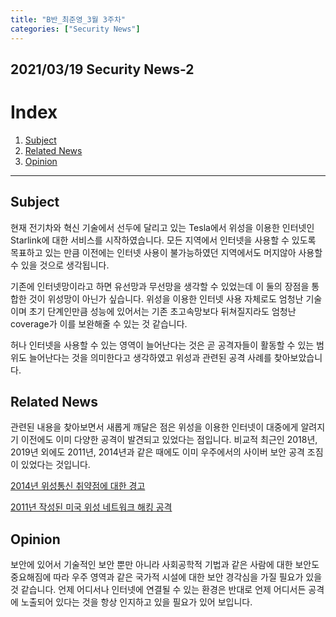 ```yaml
---
title: "B반_최준영_3월 3주차"
categories: ["Security News"]
---
```


2021/03/19 Security News-2
---------------------------

# Index

1. [Subject](#subject)
2. [Related News](#related-news)
3. [Opinion](#opinion)

* * *

## Subject

현재 전기차와 혁신 기술에서 선두에 달리고 있는 Tesla에서 위성을 이용한 인터넷인 Starlink에 대한 서비스를 시작하였습니다. 모든 지역에서 인터넷을 사용할 수 있도록 목표하고 있는 만큼 이전에는 인터넷 사용이 불가능하였던 지역에서도 머지않아 사용할 수 있을 것으로 생각됩니다.

기존에 인터넷망이라고 하면 유선망과 무선망을 생각할 수 있었는데 이 둘의 장점을 통합한 것이 위성망이 아닌가 싶습니다. 위성을 이용한 인터넷 사용 자체로도 엄청난 기술이며 초기 단계인만큼 성능에 있어서는 기존 초고속망보다 뒤쳐질지라도 엄청난 coverage가 이를 보완해줄 수 있는 것 같습니다.

허나 인터넷을 사용할 수 있는 영역이 늘어난다는 것은 곧 공격자들이 활동할 수 있는 범위도 늘어난다는 것을 의미한다고 생각하였고 위성과 관련된 공격 사례를 찾아보았습니다.

## Related News

관련된 내용을 찾아보면서 새롭게 깨달은 점은 위성을 이용한 인터넷이 대중에게 알려지기 이전에도 이미 다양한 공격이 발견되고 있었다는 점입니다. 비교적 최근인 2018년, 2019년 외에도 2011년, 2014년과 같은 때에도 이미 우주에서의 사이버 보안 공격 조짐이 있었다는 것입니다.

[2014년 위성통신 취약점에 대한 경고](https://www.yna.co.kr/view/AKR20140418069100009)

[2011년 작성된 미국 위성 네트워크 해킹 공격](https://www.asiae.co.kr/article/2011102716270784368)

## Opinion

보안에 있어서 기술적인 보안 뿐만 아니라 사회공학적 기법과 같은 사람에 대한 보안도 중요해짐에 따라 우주 영역과 같은 국가적 시설에 대한 보안 경각심을 가질 필요가 있을 것 같습니다. 언제 어디서나 인터넷에 연결될 수 있는 환경은 반대로 언제 어디서든 공격에 노출되어 있다는 것을 항상 인지하고 있을 필요가 있어 보입니다.
